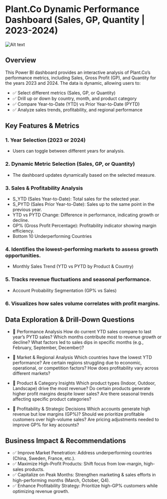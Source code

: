 # Plant.Co Dynamic Performance Dashboard (Sales, GP, Quantity | 2023-2024)

![Alt text](https://github.com/Deirdre24/Plant.Co-Dynamic-Performance-Dashboard-Sales-GP-Quantity-2023-2024/blob/main/Report%20Screenshot.png)

## Overview

This Power BI dashboard provides an interactive analysis of Plant.Co’s performance metrics, including Sales, Gross Profit (GP), and Quantity for the years 2023 and 2024. The data is dynamic, allowing users to:
- ✅ Select different metrics (Sales, GP, or Quantity)
- ✅ Drill up or down by country, month, and product category
- ✅ Compare Year-to-Date (YTD) vs Prior Year-to-Date (PYTD)
- ✅ Analyze sales trends, profitability, and regional performance

## Key Features & Metrics

### 1. Year Selection (2023 or 2024)
- Users can toggle between different years for analysis.
  
### 2. Dynamic Metric Selection (Sales, GP, or Quantity)
- The dashboard updates dynamically based on the selected measure.
  
### 3. Sales & Profitability Analysis
- S_YTD (Sales Year-to-Date): Total sales for the selected year.
- S_PYTD (Sales Prior Year-to-Date): Sales up to the same point in the previous year.
- YTD vs PYTD Change: Difference in performance, indicating growth or decline.
- GP% (Gross Profit Percentage): Profitability indicator showing margin efficiency.
- Bottom 10 Underperforming Countries

### 4.  Identifies the lowest-performing markets to assess growth opportunities.
- Monthly Sales Trend (YTD vs PYTD by Product & Country)

### 5.  Tracks revenue fluctuations and seasonal performance.
- Account Probability Segmentation (GP% vs Sales)

### 6. Visualizes how sales volume correlates with profit margins.

## Data Exploration & Drill-Down Questions

- 🔎 Performance Analysis
How do current YTD sales compare to last year’s PYTD sales?
Which months contribute most to revenue growth or decline?
What factors led to sales dips in specific months (e.g., February, September, December)?

- 🔎 Market & Regional Analysis
Which countries have the lowest YTD performance?
Are certain regions struggling due to economic, operational, or competition factors?
How does profitability vary across different markets?

- 🔎 Product & Category Insights
Which product types (Indoor, Outdoor, Landscape) drive the most revenue?
Do certain products generate higher profit margins despite lower sales?
Are there seasonal trends affecting specific product categories?

- 🔎 Profitability & Strategic Decisions
Which accounts generate high revenue but low margins (GP%)?
Should we prioritize profitable customers over high-volume sales?
Are pricing adjustments needed to improve GP% for key accounts?

## Business Impact & Recommendations
- ✅ Improve Market Penetration: Address underperforming countries (China, Sweden, France, etc.).
- ✅ Maximize High-Profit Products: Shift focus from low-margin, high-sales products.
- ✅ Capitalize on Peak Months: Strengthen marketing & sales efforts in high-performing months (March, October, Q4).
- ✅ Enhance Profitability Strategy: Prioritize high-GP% customers while optimizing revenue growth.
